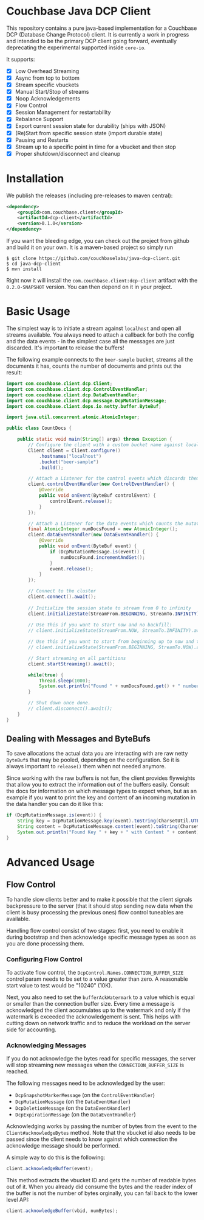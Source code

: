 # Couchbase Java DCP Client
This repository contains a pure java-based implementation for a Couchbase
DCP (Database Change Protocol) client. It is currently a work in progress
and intended to be the primary DCP client going forward, eventually 
deprecating the experimental supported inside `core-io`.

It supports:

 - [x] Low Overhead Streaming
 - [x] Async from top to bottom
 - [x] Stream specific vbuckets
 - [x] Manual Start/Stop of streams
 - [x] Noop Acknowledgements
 - [x] Flow Control
 - [x] Session Management for restartability
 - [x] Rebalance Support
 - [x] Export current session state for durability (ships with JSON)
 - [x] (Re)Start from specific session state (import durable state)
 - [x] Pausing and Restarts
 - [x] Stream up to a specific point in time for a vbucket and then stop
 - [x] Proper shutdown/disconnect and cleanup
 
# Installation
We publish the releases (including pre-releases to maven central):

```xml
<dependency>
    <groupId>com.couchbase.client</groupId>
    <artifactId>dcp-client</artifactId>
    <version>0.1.0</version>
</dependency>
```

If you want the bleeding edge, you can check
out the project from github and build it on your own. It is a maven-based
project so simply run

```
$ git clone https://github.com/couchbaselabs/java-dcp-client.git
$ cd java-dcp-client
$ mvn install
```

Right now it will install the `com.couchbase.client:dcp-client` artifact
with the `0.2.0-SNAPSHOT` version. You can then depend on it in your
project.

# Basic Usage
The simplest way is to initiate a stream against `localhost` and open
all streams available. You always need to attach a callback for both the
config and the data events - in the simplest case all the messages are
just discarded. It's important to release the buffers!

The following example connects to the `beer-sample` bucket, streams
all the documents it has, counts the number of documents and prints
out the result:

```java
import com.couchbase.client.dcp.Client;
import com.couchbase.client.dcp.ControlEventHandler;
import com.couchbase.client.dcp.DataEventHandler;
import com.couchbase.client.dcp.message.DcpMutationMessage;
import com.couchbase.client.deps.io.netty.buffer.ByteBuf;

import java.util.concurrent.atomic.AtomicInteger;

public class CountDocs {

    public static void main(String[] args) throws Exception {
        // Configure the client with a custom bucket name against localhost.
        Client client = Client.configure()
            .hostnames("localhost")
            .bucket("beer-sample")
            .build();

        // Attach a Listener for the control events which discards them all.
        client.controlEventHandler(new ControlEventHandler() {
            @Override
            public void onEvent(ByteBuf controlEvent) {
                controlEvent.release();
            }
        });

        // Attach a Listener for the data events which counts the mutations.
        final AtomicInteger numDocsFound = new AtomicInteger();
        client.dataEventHandler(new DataEventHandler() {
            @Override
            public void onEvent(ByteBuf event) {
                if (DcpMutationMessage.is(event)) {
                    numDocsFound.incrementAndGet();
                }
                event.release();
            }
        });

        // Connect to the cluster
        client.connect().await();
        
        // Initialize the session state to stream from 0 to infinity
        client.initializeState(StreamFrom.BEGINNING, StreamTo.INFINITY).await();
        
        // Use this if you want to start now and no backfill:
        // client.initializeState(StreamFrom.NOW, StreamTo.INFINITY).await();

        // Use this if you want to start from beginning up to now and then stop:
        // client.initializeState(StreamFrom.BEGINNING, StreamTo.NOW).await();

        // Start streaming on all partitions
        client.startStreaming().await();

        while(true) {
            Thread.sleep(1000);
            System.out.println("Found " + numDocsFound.get() + " number of docs so far.");
        }

        // Shut down once done.
        // client.disconnect().await();
    }
}
```

## Dealing with Messages and ByteBufs
To save allocations the actual data you are interacting with are raw
netty `ByteBuf`s that may be pooled, depending on the configuration. So
it is always important to `release()` them when not needed anymore.

Since working with the raw buffers is not fun, the client provides
flyweights that allow you to extract the information out of the buffers
easily. Consult the docs for information on which message types to expect
when, but as an example if you want to print the key and content of an 
incoming mutation in the data handler you can do it like this:

```java
if (DcpMutationMessage.is(event)) {
    String key = DcpMutationMessage.key(event).toString(CharsetUtil.UTF_8);
    String content = DcpMutationMessage.content(event).toString(CharsetUtil.UTF_8);
    System.out.println("Found Key " + key + " with Content " + content);
}
```


# Advanced Usage

## Flow Control
To handle slow clients better and to make it possible that the client signals
backpressure to the server (that it should stop sending new data when the
client is busy processing the previous ones) flow control tuneables are
available.

Handling flow control consist of two stages: first, you need to enable
it during bootstrap and then acknowledge specific message types as soon
as you are done processing them.

### Configuring Flow Control
To activate flow control, the `DcpControl.Names.CONNECTION_BUFFER_SIZE`
control param needs to be set to a value greater than zero. A reasonable
start value to test would be "10240" (10K).

Next, you also need to set the `bufferAckWatermark` to a value which is
equal or smaller than the connection buffer size. Every time a message
is acknowledged the client accumulates up to the watermark and only if
the watermark is exceeded the acknowledgement is sent. This helps with
cutting down on network traffic and to reduce the workload on the server
side for accounting.

### Acknowledging Messages
If you do not acknowledge the bytes read for specific messages, the server
will stop streaming new messages when the `CONNECTION_BUFFER_SIZE` is
reached.

The following messages need to be acknowledged by the user:

 - `DcpSnapshotMarkerMessage` (on the `ControlEventHandler`)
 - `DcpMutationMessage` (on the `DataEventHandler`)
 - `DcpDeletionMessage` (on the `DataEventHandler`)
 - `DcpExpirationMessage` (on the `DataEventHandler`)
 
Acknowledging works by passing the number of bytes from the event to the
`Client#acknowledgeBytes` method. Note that the vbucket id also needs to
be passed since the client needs to know against which connection the
acknowledge message should be performed.

A simple way to do this is the following:

```java
client.acknowledgeBuffer(event);
```

This method extracts the vbucket ID and gets the number of readable bytes
out of it. When you already did consume the bytes and the reader index
of the buffer is not the number of bytes orginally, you can fall back to
the lower level API:

```java
client.acknowledgeBuffer(vbid, numBytes);
```

